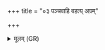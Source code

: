 +++
title = "०३ पञ्चवाहि वहत्य् अग्रम्"

+++
<details><summary>मूलम् (GR)</summary>

पञ्चवाहि वहत्य् अग्रम् अस्य  
पृष्टयो युक्ता अनुसंवहन्ति ।  
अयातम् अस्य ददृशे न यातं  
परं नेदीयो ऽवरं दवीयः ॥
</details>